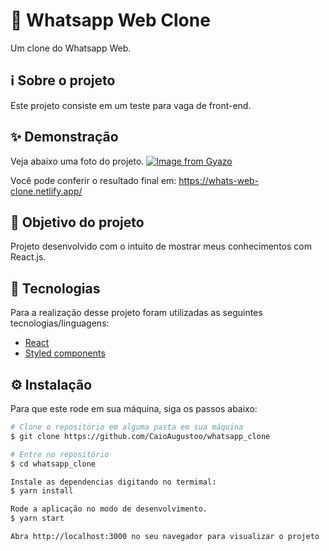 # 💬 Whatsapp Web Clone

Um clone do Whatsapp Web.

## ℹ️ Sobre o projeto

Este projeto consiste em um teste para vaga de front-end.

## ✨ Demonstração

Veja abaixo uma foto do projeto.
[![Image from Gyazo](https://i.gyazo.com/34b1f8995238897f6f395c4932ffbd1c.png)](https://gyazo.com/34b1f8995238897f6f395c4932ffbd1c)

Você pode conferir o resultado final em: https://whats-web-clone.netlify.app/

## 🎯 Objetivo do projeto

Projeto desenvolvido com o intuito de mostrar meus conhecimentos com React.js.

## 📝 Tecnologias

Para a realização desse projeto foram utilizadas as seguintes tecnologias/linguagens:

- [React](https://pt-br.reactjs.org)
- [Styled components](https://styled-components.com)

## ⚙️ Instalação

Para que este rode em sua máquina, siga os passos abaixo:

```bash
# Clone o repositório em alguma pasta em sua máquina
$ git clone https://github.com/CaioAugustoo/whatsapp_clone

# Entre no repositório
$ cd whatsapp_clone

Instale as dependencias digitando no termimal:
$ yarn install

Rode a aplicação no modo de desenvolvimento.
$ yarn start

Abra http://localhost:3000 no seu navegador para visualizar o projeto
```
